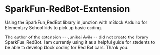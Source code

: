 # SparkFun-RedBot-Exntension
Using the SparkFun_RedBot library in junction with mBlock Arduino for Elementary School kids to pick up basic coding.

The author of the extension -- Junikai Avila -- did not create the library SparkFun_RedBot. I am currently using it as a helpful guide for students to be able to develop block coding for Red Bot cars. Thank you.
